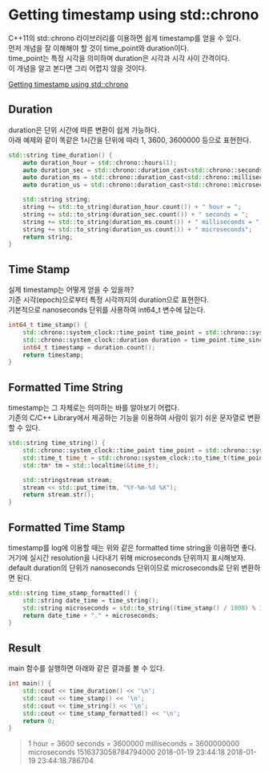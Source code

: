 # Getting timestamp using std::chrono

C++11의 std::chrono 라이브러리를 이용하면 쉽게 timestamp를 얻을 수 있다.  
먼저 개념을 잘 이해해야 할 것이 time_point와 duration이다.  
time_point는 특정 시각을 의미하며 duration은 시각과 시각 사이 간격이다.  
이 개념을 알고 본다면 그리 어렵지 않을 것이다.

[Getting timestamp using std::chrono]

## Duration

duration은 단위 시간에 따른 변환이 쉽게 가능하다.  
아래 예제와 같이 똑같은 1시간을 단위에 따라 1, 3600, 3600000 등으로 표현한다.  

```cpp
std::string time_duration() {
    auto duration_hour = std::chrono::hours(1);
    auto duration_sec = std::chrono::duration_cast<std::chrono::seconds>(duration_hour);
    auto duration_ms = std::chrono::duration_cast<std::chrono::milliseconds>(duration_hour);
    auto duration_us = std::chrono::duration_cast<std::chrono::microseconds>(duration_hour);

    std::string string;
    string += std::to_string(duration_hour.count()) + " hour = ";
    string += std::to_string(duration_sec.count()) + " seconds = ";
    string += std::to_string(duration_ms.count()) + " milliseconds = ";
    string += std::to_string(duration_us.count()) + " microseconds";
    return string;
}
```

## Time Stamp

실제 timestamp는 어떻게 얻을 수 있을까?  
기준 시각(epoch)으로부터 특정 시각까지의 duration으로 표현한다.  
기본적으로 nanoseconds 단위를 사용하여 int64_t 변수에 담는다.  

```cpp
int64_t time_stamp() {
    std::chrono::system_clock::time_point time_point = std::chrono::system_clock::now();
    std::chrono::system_clock::duration duration = time_point.time_since_epoch();
    int64_t timestamp = duration.count();
    return timestamp;
}
```

## Formatted Time String

timestamp는 그 자체로는 의미하는 바를 알아보기 어렵다.  
기존의 C/C++ Library에서 제공하는 기능을 이용하여 사람이 읽기 쉬운 문자열로 변환할 수 있다.  

```cpp
std::string time_string() {
    std::chrono::system_clock::time_point time_point = std::chrono::system_clock::now();
    std::time_t time_t = std::chrono::system_clock::to_time_t(time_point);
    std::tm* tm = std::localtime(&time_t);

    std::stringstream stream;
    stream << std::put_time(tm, "%Y-%m-%d %X");
    return stream.str();
}
```

## Formatted Time Stamp

timestamp를 log에 이용할 때는 위와 같은 formatted time string을 이용하면 좋다.  
거기에 실시간 resolution을 나타내기 위해 microseconds 단위까지 표시해보자.  
default duration의 단위가 nanoseconds 단위이므로 microseconds로 단위 변환하면 된다.  

```cpp
std::string time_stamp_formatted() {
    std::string date_time = time_string();
    std::string microseconds = std::to_string((time_stamp() / 1000) % 1000000);
    return date_time + "." + microseconds;
}
```

## Result

main 함수를 실행하면 아래와 같은 결과를 볼 수 있다.

```cpp
int main() {
    std::cout << time_duration() << '\n';
    std::cout << time_stamp() << '\n';
    std::cout << time_string() << '\n';
    std::cout << time_stamp_formatted() << '\n';
    return 0;
}
```

> 1 hour = 3600 seconds = 3600000 milliseconds = 3600000000 microseconds
> 1516373058784794000
> 2018-01-19 23:44:18
> 2018-01-19 23:44:18.786704

[Getting timestamp using std::chrono]:https://github.com/seungin/cpp/blob/master/getting_timestamp_using_chrono/main.cpp
